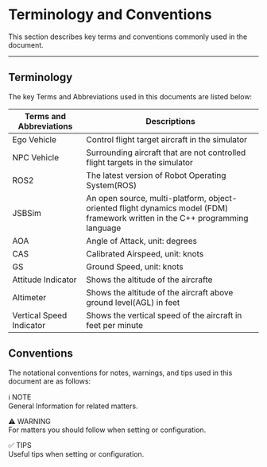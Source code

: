 # Terminology and Conventions
This section describes key terms and conventions commonly used in the document.

---

## Terminology
The key Terms and Abbreviations used in this documents are listed below:

| Terms and Abbreviations | Descriptions                           |
| ----------------------- | -------------------------------------- |
| Ego Vehicle             | Control flight target aircraft in the simulator |
| NPC Vehicle             | Surrounding aircraft that are not controlled flight targets in the simulator |
| ROS2                    | The latest version of Robot Operating System(ROS) |
| JSBSim                  | An open source, multi-platform, object-oriented flight dynamics model (FDM) framework written in the C++ programming language |
| AOA                     | Angle of Attack, unit: degrees                     |
| CAS                     | Calibrated Airspeed, unit: knots            |
| GS                      | Ground Speed, unit: knots                |
| Attitude Indicator      | Shows the altitude of the aircrafte                       |
| Altimeter               | Shows the altitude of the aircraft above ground level(AGL) in feet                        |
| Vertical Speed Indicator | Shows the vertical speed of the aircraft in feet per minute                      |

## Conventions
The notational conventions for notes, warnings, and tips used in this document are as follows:

<div markdown="span" class="bs-callout bs-callout-primary">
ℹ️ <span class = "not-calloutTitle"> NOTE </span> <br>
General Information for related matters.
</div>
<p></p>
<div markdown="span" class="bs-callout bs-callout-danger">
⚠️  <span class = "dan-calloutTitle"> WARNING </span> <br>
For matters you should follow when setting or configuration.
</div>
<p></p>
<div markdown="span" class="bs-callout bs-callout-success">
✅ <span class = "suc-calloutTitle"> TIPS </span> <br>
Useful tips when setting or configuration.
</div>

<br>
